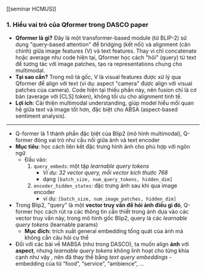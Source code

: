 [[seminar HCMUS]]
### 1. **Hiểu vai trò của Qformer trong DASCO paper**

- **Qformer là gì?** Đây là một transformer-based module (từ BLIP-2) sử dụng "query-based attention" để bridging (kết nối) và alignment (căn chỉnh) giữa image features (V) và text features. Thay vì chỉ concatenate hoặc average như code hiện tại, Qformer học cách "hỏi" (query) từ text để tương tác với image patches, tạo ra representations chung cho multimodal.
- **Tại sao cần?** Trong mô tả gốc, V là visual features được xử lý qua Qformer để align với text (ví dụ: aspect "camera" được align với visual patches của camera). Code hiện tại thiếu phần này, nên fusion chỉ là cơ bản (average với [CLS] token), không tối ưu cho alignment tinh tế.
- **Lợi ích**: Cải thiện multimodal understanding, giúp model hiểu mối quan hệ giữa text và image tốt hơn, đặc biệt cho ABSA (aspect-based sentiment analysis).

--- 
- Q-former là 1 thành phần đặc biệt của Blip2 (mô hình multimodal), Q-former đóng vai trò như cầu nối giữa ảnh và text encoder
- **Mục tiêu**: học cách liên kết đặc trưng hình ảnh cho phù hợp với ngôn ngữ 
	- Đầu vào: 
		1. `query_embeds`: một tập *learnable query tokens*
			- *Ví dụ: 32 vector query, mỗi vector kích thước 768*
			- dạng `[batch_size, num_query_tokens, hidden_dim]`
		2. `encoder_hidden_states`: đặc trưng ảnh sau khi qua image encoder
			- ví dụ: `[batch_size, num_image_patches, hidden_dim]`
- Trong Blip2, "query" là một **vector truy vấn để hỏi ảnh điều gì đó**, Q-former học cách rút ra các thông tin cần thiết trong ảnh dựa vào các vector truy vấn này, trong mô hình gốc Blip2, query là các *learnable query tokens* (learnable params)
	- **Mục đích:** trích xuất general embedding tống quát của ảnh mà không cần câu hỏi cụ thể 
- Đối với các bài về MABSA (như trong DASCO), ta muốn align **ảnh** với **aspect**, nhưng *learnable query tokens* không linh hoạt cho từng khía cạnh như vậy , nên đã thay thế bằng *text query embeddings* - embedding của từ “food”, “service”, “ambience”, …